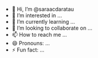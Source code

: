 - 👋 Hi, I’m @saraacdaratau
- 👀 I’m interested in ...
- 🌱 I’m currently learning ...
- 💞️ I’m looking to collaborate on ...
- 📫 How to reach me ...
- 😄 Pronouns: ...
- ⚡ Fun fact: ...

<!---
saraacdaratau/saraacdaratau is a ✨ special ✨ repository because its `README.md` (this file) appears on your GitHub profile.
You can click the Preview link to take a look at your changes.
--->
